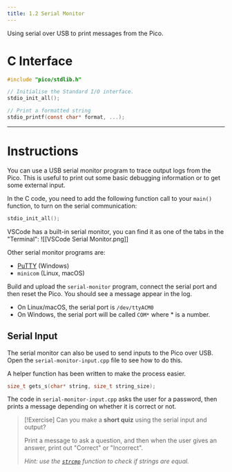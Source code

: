 ```yaml
---
title: 1.2 Serial Monitor
---
```

Using serial over USB to print messages from the Pico.
# C Interface
```c
#include "pico/stdlib.h"

// Initialise the Standard I/O interface.
stdio_init_all();

// Print a formatted string
stdio_printf(const char* format, ...);
```
---
# Instructions
You can use a USB serial monitor program to trace output logs from the Pico. This is useful to print out some basic debugging information or to get some external input.

In the C code, you need to add the following function call to your `main()` function, to turn on the serial communication:
```c
stdio_init_all();
```

VSCode has a built-in serial monitor, you can find it as one of the tabs in the "Terminal":
![[VSCode Serial Monitor.png]]

Other serial monitor programs are:
- [PuTTY](https://www.chiark.greenend.org.uk/~sgtatham/putty/latest.html) (Windows)
- `minicom` (Linux, macOS)

Build and upload the `serial-monitor` program, connect the serial port and then reset the Pico. You should see a message appear in the log.
- On Linux/macOS, the serial port is `/dev/ttyACM0`
- On Windows, the serial port will be called `COM*` where * is a number.

## Serial Input
The serial monitor can also be used to send inputs to the Pico over USB. Open the `serial-monitor-input.cpp` file to see how to do this. 

A helper function has been written to make the process easier.
```c
size_t gets_s(char* string, size_t string_size);
```

The code in `serial-monitor-input.cpp` asks the user for a password, then prints a message depending on whether it is correct or not.

> [!Exercise]
> Can you make a **short quiz** using the serial input and output?
>
> Print a message to ask a question, and then when the user gives an answer, print out "Correct" or "Incorrect".
> 
> *Hint: use the [`strcmp`](https://en.cppreference.com/w/c/string/byte/strcmp) function to check if strings are equal.* 

